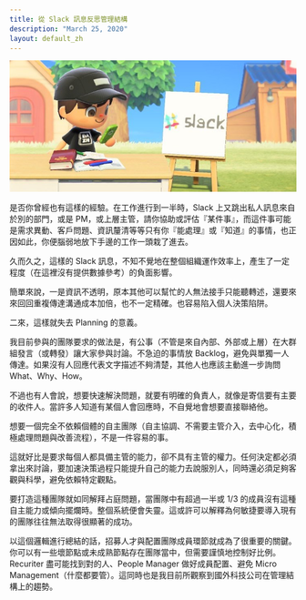 ```yaml
---
title: 從 Slack 訊息反思管理結構
description: "March 25, 2020"
layout: default_zh
---
```


![cover](Think-Back-To-Mgmt-From-Private-Messages/cover.jpg)

是否你曾經也有這樣的經驗。在工作進行到一半時，Slack 上又跳出私人訊息來自於別的部門，或是 PM，或上層主管，請你協助或評估『某件事』，而這件事可能是需求異動、客戶問題、資訊釐清等等只有你『能處理』或『知道』的事情，也正因如此，你便腦弱地放下手邊的工作一頭栽了進去。


久而久之，這樣的 Slack 訊息，不知不覺地在整個組織運作效率上，產生了一定程度（在這裡沒有提供數據參考）的負面影響。


簡單來說，一是資訊不透明，原本其他可以幫忙的人無法接手只能聽轉述，還要來來回回重複傳達溝通成本加倍，也不一定精確。也容易陷入個人決策陷阱。

二來，這樣就失去 Planning 的意義。


我目前參與的團隊要求的做法是，有公事（不管是來自內部、外部或上層）在大群組發言（或轉發）讓大家參與討論。不急迫的事情放 Backlog，避免與單獨一人傳達。如果沒有人回應代表文字描述不夠清楚，其他人也應該主動進一步詢問 What、Why、How。


不過也有人會說，想要快速解決問題，就要有明確的負責人，就像是寄信要有主要的收件人。當許多人知道有某個人會回應時，不自覺地會想要直接聯絡他。


想要一個完全不依賴個體的自主團隊（自主協調、不需要主管介入，去中心化，積極處理問題與改善流程），不是一件容易的事。


這就好比是要求每個人都具備主管的能力，卻不具有主管的權力。任何決定都必須拿出來討論，要加速決策過程只能提升自己的能力去說服別人，同時還必須足夠客觀與科學，避免依賴特定觀點。


要打造這種團隊就如同解拜占庭問題，當團隊中有超過一半或 1/3 的成員沒有這種自主能力或傾向擺爛時。整個系統便會失靈。這或許可以解釋為何敏捷要導入現有的團隊往往無法取得很顯著的成功。


以這個邏輯進行總結的話，招募人才與配置團隊成員環節就成為了很重要的關鍵。你可以有一些壞節點或未成熟節點存在團隊當中，但需要謹慎地控制好比例。Recuriter 盡可能找到對的人、People Manager 做好成員配置、避免 Micro Management（什麼都要管）。這同時也是我目前所觀察到國外科技公司在管理結構上的趨勢。
